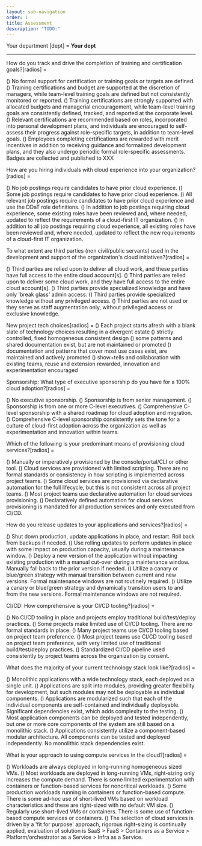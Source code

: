 ```yaml
---
layout: sub-navigation
order: 1
title: Assessment
description: "TODO:"
---
```


Your department [dept] = __Your dept__

--- 

How do you track and drive the completion of training and certification goals?[radios] = 

() No formal support for certification or training goals or targets are defined.
() Training certifications and budget are supported at the discretion of managers, while team-level training goals are defined but not consistently monitored or reported.
() Training certifications are strongly supported with allocated budgets and managerial encouragement, while team-level training goals are consistently defined, tracked, and reported at the corporate level.
() Relevant certifications are recommended based on roles, incorporated into personal development plans, and individuals are encouraged to self-assess their progress against role-specific targets, in addition to team-level goals.
() Employees completing certifications are rewarded with merit incentives in addition to receiving guidance and formalized development plans, and they also undergo periodic formal role-specific assessments. Badges are collected and published to XXX

How are you hiring individuals with cloud experience into your organization?[radios] = 

() No job postings require candidates to have prior cloud experience.
() Some job postings require candidates to have prior cloud experience.
() All relevant job postings require candidates to have prior cloud experience and use the DDaT role definitions.
() In addition to job postings requiring cloud experience, some existing roles have been reviewed and, where needed, updated to reflect the requirements of a cloud-first IT organization.
() In addition to all job postings requiring cloud experience, all existing roles have been reviewed and, where needed, updated to reflect the new requirements of a cloud-first IT organization.

To what extent are third parties (non civil/public servants) used in the development and support of the organization's cloud initiatives?[radios] = 

() Third parties are relied upon to deliver all cloud work, and these parties have full access to the entire cloud account[s].
() Third parties are relied upon to deliver some cloud work, and they have full access to the entire cloud account[s].
() Third parties provide specialized knowledge and have only 'break glass' admin access.
() Third parties provide specialized knowledge without any privileged access.
() Third parties are not used or they serve as staff augmentation only, without privileged access or exclusive knowledge.

New project tech choices[radios] = 
() Each project starts afresh with a blank slate of technology choices resulting in a divergent estate
() strictly controlled, fixed homogeneous consistent design
() some patterns and shared documentation exist, but are not maintained or promoted
() documentation and patterns that cover most use cases exist, are maintained and actively promoted
() show+tells and collaboration with existing teams, reuse and extension rewarded, innovation and experimentation encouraged

Sponsorship: What type of executive sponsorship do you have for a 100% cloud adoption?[radios] = 

() No executive sponsorship.
() Sponsorship is from senior management.
() Sponsorship is from one or more C-level executives.
() Comprehensive C-level sponsorship with a shared roadmap for cloud adoption and migration.
() Comprehensive C-level sponsorship consistently sets the tone for a culture of cloud-first adoption across the organization as well as experimentation and innovation within teams.

Which of the following is your predominant means of provisioning cloud services?[radios] = 

() Manually or imperatively provisioned by the console/portal/CLI or other tool.
() Cloud services are provisioned with limited scripting. There are no formal standards or consistency in how scripting is implemented across project teams.
() Some cloud services are provisioned via declarative automation for the full lifecycle, but this is not consistent across all project teams.
() Most project teams use declarative automation for cloud services provisioning.
() Declaratively defined automation for cloud services provisioning is mandated for all production services and only executed from CI/CD.

How do you release updates to your applications and services?[radios] = 

() Shut down production, update applications in place, and restart. Roll back from backups if needed.
() Use rolling updates to perform updates in place with some impact on production capacity, usually during a maintenance window.
() Deploy a new version of the application without impacting existing production with a manual cut-over during a maintenance window. Manually fall back to the prior version if needed.
() Utilize a canary or blue/green strategy with manual transition between current and new versions. Formal maintenance windows are not routinely required.
() Utilize a canary or blue/green strategy and dynamically transition users to and from the new versions. Formal maintenance windows are not required.

CI/CD: How comprehensive is your CI/CD tooling?[radios] = 

() No CI/CD tooling in place and projects employ traditional build/test/deploy practices.
() Some projects make limited use of CI/CD tooling. There are no formal standards in place.
() Many project teams use CI/CD tooling based on project team preference.
() Most project teams use CI/CD tooling based on project team preference, with very limited use of traditional build/test/deploy practices.
() Standardized CI/CD pipeline used consistently by project teams across the organization by consent.

What does the majority of your current technology stack look like?[radios] = 

() Monolithic applications with a wide technology stack, each deployed as a single unit.
() Applications are split into modules, providing greater flexibility for development, but such modules may not be deployable as individual components.
() Applications are modularized such that each of the individual components are self-contained and individually deployable. Significant dependencies exist, which adds complexity to the testing.
() Most application components can be deployed and tested independently, but one or more core components of the system are still based on a monolithic stack.
() Applications consistently utilize a component-based modular architecture. All components can be tested and deployed independently. No monolithic stack dependencies exist.

What is your approach to using compute services in the cloud?[radios] = 

() Workloads are always deployed in long-running homogeneous sized VMs.
() Most workloads are deployed in long-running VMs, right-sizing only increases the compute demand. There is some limited experimentation with containers or function-based services for noncritical workloads.
() Some production workloads running in containers or function-based compute. There is some ad-hoc use of short-lived VMs based on workload characteristics and these are right-sized with no default VM size.
() Regularly use short-lived VMs or containers. There is some use of function-based compute services or containers.
() The selection of cloud services is driven by a 'fit for purpose' approach, rigorous right-sizing is continually applied, evaluation of solution is SaaS > FaaS > Containers as a Service > Platform/orchestrator as a Service > Infra as a Service.